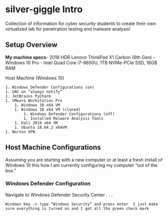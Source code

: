 # silver-giggle Intro
Collection of information for cyber security students to create their own 
virtualized lab for penetration testing and malware analysis!



## Setup Overview
**My machine specs**- 2018 HDR Lenovo ThinkPad X1 Carbon (6th Gen) - Windows 10
Pro - Intel Quad Core i7-8650U, 1TB NVMe-PCIe SSD, 16GB RAM

Host Machine (Windows 10)

    1. Windows Defender Configurations (on)
    1. UAC on “always notify”
    1. JetBrains PyCharm
    1. VMware Workstation Pro 
        1. Windows 10 x64 VM
        1. Windows 10 x64 VM (cloned)
            1. Windows Defender Configurations (off)
            1. Installed Malware Analysis Tools
        1. Kali 2019 x64 VM
        1. Ubuntu 18.04.2 x64VM
    1. Norton VPN

## Host Machine Configurations
Assuming you are starting with a new computer or at least a fresh install of Windows 10 this how I am currently configuring my computer “out of the box.”

### Windows Defender Configuration
Navigate to Windows Defender Security Center . . . 

`Windows Key -> type “Windows Security” and press enter 
I just make sure everything is turned on and I get all the green check mark`
